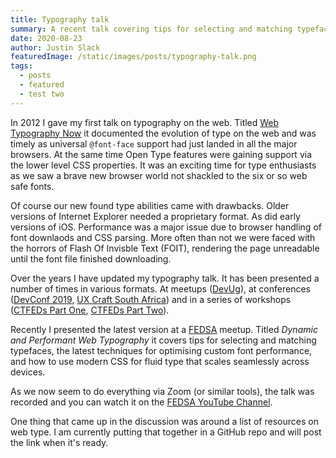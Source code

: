 ```yaml
---
title: Typography talk
summary: A recent talk covering tips for selecting and matching typefaces, the latest techniques for optimising custom font performance, and how to use modern CSS for fluid type that scales seamlessly across devices.
date: 2020-08-23
author: Justin Slack
featuredImage: /static/images/posts/typography-talk.png
tags:
  - posts
  - featured
  - test two
---
```


In 2012 I gave my first talk on typography on the web. Titled [Web Typography Now](https://www.meetup.com/fedsa-community/events/125756342/) it documented the evolution of type on the web and was timely as universal `@font-face` support had just landed in all the major browsers. At the same time Open Type features were gaining support via the lower level CSS properties. It was an exciting time for type enthusiasts as we saw a brave new browser world not shackled to the six or so web safe fonts.

Of course our new found type abilities came with drawbacks. Older versions of Internet Explorer needed a proprietary format. As did early versions of iOS. Performance was a major issue due to browser handling of font downlaods and CSS parsing. More often than not we were faced with the horrors of Flash Of Invisble Text (FOIT), rendering the page unreadable until the font file finished downloading. 

Over the years I have updated my typography talk. It has been presented a number of times in various formats. At meetups ([DevUg](https://www.meetup.com/DeveloperUG/events/jvwktqyzhbkc/)), at conferences ([DevConf 2019](https://www.youtube.com/watch?v=PKwkFLOrWck), [UX Craft South Africa](https://www.youtube.com/watch?v=NdDmnugTlpY)) and in a series of workshops ([CTFEDs Part One](https://www.meetup.com/fedsa-community/events/233707890/), [CTFEDs Part Two](https://www.meetup.com/fedsa-community/events/235901778/)). 

Recently I presented the latest version at a [FEDSA](https://www.meetup.com/fedsa-community/events/271347286/) meetup. Titled *Dynamic and Performant Web Typography* it covers tips for selecting and matching typefaces, the latest techniques for optimising custom font performance, and how to use modern CSS for fluid type that scales seamlessly across devices.

As we now seem to do everything via Zoom (or similar tools), the talk was recorded and you can watch it on the [FEDSA YouTube Channel](https://www.youtube.com/watch?v=9ckzkm3VNFU).

One thing that came up in the discussion was around a list of resources on web type. I am currently putting that together in a GitHub repo and will post the link when it's ready.